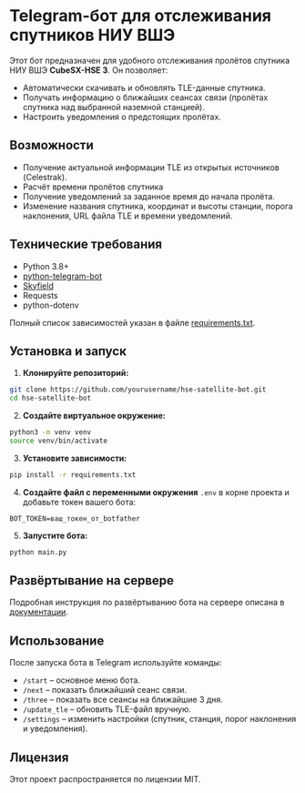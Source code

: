 # Telegram-бот для отслеживания спутников НИУ ВШЭ

Этот бот предназначен для удобного отслеживания пролётов спутника НИУ ВШЭ **CubeSX-HSE 3**. Он позволяет:

- Автоматически скачивать и обновлять TLE-данные спутника.
- Получать информацию о ближайших сеансах связи (пролётах спутника над выбранной наземной станцией).
- Настроить уведомления о предстоящих пролётах.

## Возможности

- Получение актуальной информации TLE из открытых источников (Celestrak).
- Расчёт времени пролётов спутника
- Получение уведомлений за заданное время до начала пролёта.
- Изменение названия спутника, координат и высоты станции, порога наклонения, URL файла TLE и времени уведомлений.

## Технические требования

- Python 3.8+
- [python-telegram-bot](https://python-telegram-bot.org/)
- [Skyfield](https://rhodesmill.org/skyfield/)
- Requests
- python-dotenv

Полный список зависимостей указан в файле [requirements.txt](requirements.txt).

## Установка и запуск

1. **Клонируйте репозиторий:**

```bash
git clone https://github.com/yourusername/hse-satellite-bot.git
cd hse-satellite-bot
```

2. **Создайте виртуальное окружение:**

```bash
python3 -m venv venv
source venv/bin/activate
```

3. **Установите зависимости:**

```bash
pip install -r requirements.txt
```

4. **Создайте файл с переменными окружения** `.env` в корне проекта и добавьте токен вашего бота:

```env
BOT_TOKEN=ваш_токен_от_botfather
```

5. **Запустите бота:**

```bash
python main.py
```

## Развёртывание на сервере

Подробная инструкция по развёртыванию бота на сервере описана в [документации](deploy.md).

## Использование

После запуска бота в Telegram используйте команды:

- `/start` – основное меню бота.
- `/next` – показать ближайший сеанс связи.
- `/three` – показать все сеансы на ближайшие 3 дня.
- `/update_tle` – обновить TLE-файл вручную.
- `/settings` – изменить настройки (спутник, станция, порог наклонения и уведомления).

## Лицензия

Этот проект распространяется по лицензии MIT.
